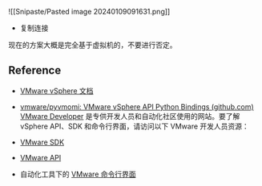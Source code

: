 ![[Snipaste/Pasted image 20240109091631.png]]

- 复制连接

现在的方案大概是完全基于虚拟机的，不要进行否定。

## Reference

- [VMware vSphere 文档](https://docs.vmware.com/cn/VMware-vSphere/index.html)
- [vmware/pyvmomi: VMware vSphere API Python Bindings (github.com)](https://github.com/vmware/pyvmomi?tab=readme-ov-file#getting-started)  
[VMware Developer](https://developer.vmware.com/home) 是专供开发人员和自动化社区使用的网站。要了解 vSphere API、SDK 和命令行界面，请访问以下 VMware 开发人员资源：

- [VMware SDK](https://developer.vmware.com/sdks)
- [VMware API](https://developer.vmware.com/apis)
- 自动化工具下的 [VMware 命令行界面](https://developer.vmware.com/resources)
